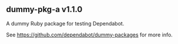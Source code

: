 ## dummy-pkg-a v1.1.0

A dummy Ruby package for testing Dependabot.

See https://github.com/dependabot/dummy-packages for more info.
